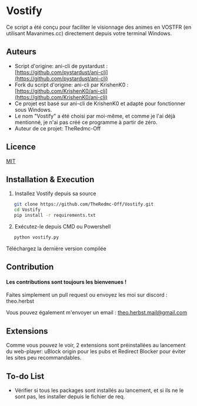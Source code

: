 # Vostify

Ce script a été conçu pour faciliter le visionnage des animes en VOSTFR (en utilisant Mavanimes.cc) directement depuis votre terminal Windows.


## Auteurs

* Script d'origine: ani-cli de pystardust : [https://github.com/pystardust/ani-cli](https://github.com/pystardust/ani-cli)
* Fork du script d'origine: ani-cli par KrishenK0 : [https://github.com/KrishenK0/ani-cli](https://github.com/KrishenK0/ani-cli)
* Ce projet est basé sur ani-cli de KrishenK0 et adapté pour fonctionner sous Windows.
* Le nom "Vostify" a été choisi par moi-même, et comme je l'ai déjà mentionné, je n'ai pas créé ce programme à partir de zéro.
* Auteur de ce projet: TheRedmc-Off

## Licence

[MIT](https://choosealicense.com/licenses/mit/)

## Installation & Execution

1) Installez Vostify depuis sa source

```bash
   git clone https://github.com/TheRedmc-Off/Vostify.git
   cd Vostify
   pip install -r requirements.txt
```

2) Exécutez-le depuis CMD ou Powershell

```bash
   python vostify.py
```

Téléchargez la dernière version compilée

## Contribution

#### Les contributions sont toujours les bienvenues !

Faites simplement un pull request ou envoyez les moi sur discord : theo.herbst

Vous pouvez également m'envoyer un email : theo.herbst.mail@gmail.com

## Extensions

Comme vous pouvez le voir, 2 extensions sont préinstallées au lancement du web-player: uBlock origin pour les pubs et Redirect Blocker pour éviter les sites peu recommandables.

## To-do List

* Vérifier si tous les packages sont installés au lancement, et si ils ne le sont pas, les installer depuis le fichier de req.